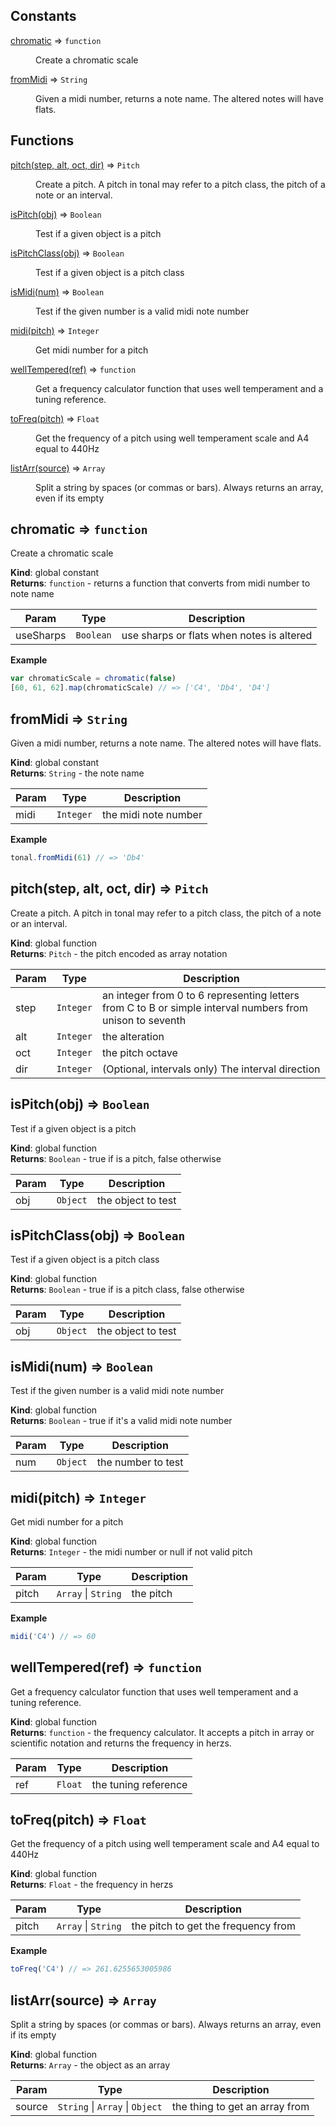 ## Constants

<dl>
<dt><a href="#chromatic">chromatic</a> ⇒ <code>function</code></dt>
<dd><p>Create a chromatic scale</p>
</dd>
<dt><a href="#fromMidi">fromMidi</a> ⇒ <code>String</code></dt>
<dd><p>Given a midi number, returns a note name. The altered notes will have
flats.</p>
</dd>
</dl>

## Functions

<dl>
<dt><a href="#pitch">pitch(step, alt, oct, dir)</a> ⇒ <code>Pitch</code></dt>
<dd><p>Create a pitch. A pitch in tonal may refer to a pitch class, the pitch
of a note or an interval.</p>
</dd>
<dt><a href="#isPitch">isPitch(obj)</a> ⇒ <code>Boolean</code></dt>
<dd><p>Test if a given object is a pitch</p>
</dd>
<dt><a href="#isPitchClass">isPitchClass(obj)</a> ⇒ <code>Boolean</code></dt>
<dd><p>Test if a given object is a pitch class</p>
</dd>
<dt><a href="#isMidi">isMidi(num)</a> ⇒ <code>Boolean</code></dt>
<dd><p>Test if the given number is a valid midi note number</p>
</dd>
<dt><a href="#midi">midi(pitch)</a> ⇒ <code>Integer</code></dt>
<dd><p>Get midi number for a pitch</p>
</dd>
<dt><a href="#wellTempered">wellTempered(ref)</a> ⇒ <code>function</code></dt>
<dd><p>Get a frequency calculator function that uses well temperament and a tuning reference.</p>
</dd>
<dt><a href="#toFreq">toFreq(pitch)</a> ⇒ <code>Float</code></dt>
<dd><p>Get the frequency of a pitch using well temperament scale and A4 equal to 440Hz</p>
</dd>
<dt><a href="#listArr">listArr(source)</a> ⇒ <code>Array</code></dt>
<dd><p>Split a string by spaces (or commas or bars). Always returns an array, even if its empty</p>
</dd>
</dl>

<a name="chromatic"></a>

## chromatic ⇒ <code>function</code>
Create a chromatic scale

**Kind**: global constant  
**Returns**: <code>function</code> - returns a function that converts from midi number to
note name  

| Param | Type | Description |
| --- | --- | --- |
| useSharps | <code>Boolean</code> | use sharps or flats when notes is altered |

**Example**  
```js
var chromaticScale = chromatic(false)
[60, 61, 62].map(chromaticScale) // => ['C4', 'Db4', 'D4']
```
<a name="fromMidi"></a>

## fromMidi ⇒ <code>String</code>
Given a midi number, returns a note name. The altered notes will have
flats.

**Kind**: global constant  
**Returns**: <code>String</code> - the note name  

| Param | Type | Description |
| --- | --- | --- |
| midi | <code>Integer</code> | the midi note number |

**Example**  
```js
tonal.fromMidi(61) // => 'Db4'
```
<a name="pitch"></a>

## pitch(step, alt, oct, dir) ⇒ <code>Pitch</code>
Create a pitch. A pitch in tonal may refer to a pitch class, the pitch
of a note or an interval.

**Kind**: global function  
**Returns**: <code>Pitch</code> - the pitch encoded as array notation  

| Param | Type | Description |
| --- | --- | --- |
| step | <code>Integer</code> | an integer from 0 to 6 representing letters from C to B or simple interval numbers from unison to seventh |
| alt | <code>Integer</code> | the alteration |
| oct | <code>Integer</code> | the pitch octave |
| dir | <code>Integer</code> | (Optional, intervals only) The interval direction |

<a name="isPitch"></a>

## isPitch(obj) ⇒ <code>Boolean</code>
Test if a given object is a pitch

**Kind**: global function  
**Returns**: <code>Boolean</code> - true if is a pitch, false otherwise  

| Param | Type | Description |
| --- | --- | --- |
| obj | <code>Object</code> | the object to test |

<a name="isPitchClass"></a>

## isPitchClass(obj) ⇒ <code>Boolean</code>
Test if a given object is a pitch class

**Kind**: global function  
**Returns**: <code>Boolean</code> - true if is a pitch class, false otherwise  

| Param | Type | Description |
| --- | --- | --- |
| obj | <code>Object</code> | the object to test |

<a name="isMidi"></a>

## isMidi(num) ⇒ <code>Boolean</code>
Test if the given number is a valid midi note number

**Kind**: global function  
**Returns**: <code>Boolean</code> - true if it's a valid midi note number  

| Param | Type | Description |
| --- | --- | --- |
| num | <code>Object</code> | the number to test |

<a name="midi"></a>

## midi(pitch) ⇒ <code>Integer</code>
Get midi number for a pitch

**Kind**: global function  
**Returns**: <code>Integer</code> - the midi number or null if not valid pitch  

| Param | Type | Description |
| --- | --- | --- |
| pitch | <code>Array</code> &#124; <code>String</code> | the pitch |

**Example**  
```js
midi('C4') // => 60
```
<a name="wellTempered"></a>

## wellTempered(ref) ⇒ <code>function</code>
Get a frequency calculator function that uses well temperament and a tuning reference.

**Kind**: global function  
**Returns**: <code>function</code> - the frequency calculator. It accepts a pitch in array or scientific notation and returns the frequency in herzs.  

| Param | Type | Description |
| --- | --- | --- |
| ref | <code>Float</code> | the tuning reference |

<a name="toFreq"></a>

## toFreq(pitch) ⇒ <code>Float</code>
Get the frequency of a pitch using well temperament scale and A4 equal to 440Hz

**Kind**: global function  
**Returns**: <code>Float</code> - the frequency in herzs  

| Param | Type | Description |
| --- | --- | --- |
| pitch | <code>Array</code> &#124; <code>String</code> | the pitch to get the frequency from |

**Example**  
```js
toFreq('C4') // => 261.6255653005986
```
<a name="listArr"></a>

## listArr(source) ⇒ <code>Array</code>
Split a string by spaces (or commas or bars). Always returns an array, even if its empty

**Kind**: global function  
**Returns**: <code>Array</code> - the object as an array  

| Param | Type | Description |
| --- | --- | --- |
| source | <code>String</code> &#124; <code>Array</code> &#124; <code>Object</code> | the thing to get an array from |

